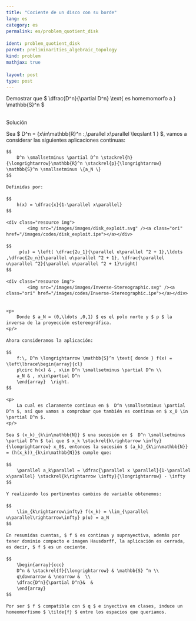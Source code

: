 ```yaml
---
title: "Cociente de un disco con su borde"
lang: es
category: es
permalink: es/problem_quotient_disk

ident: problem_quotient_disk
parent: preliminarities_algebraic_topology
kind: problem
mathjax: true

layout: post
type: post
---
```


<div>

Demostrar que $  \dfrac{D^n}{\partial D^n} \text{ es homemomorfo a }  \mathbb{S}^n $

</div><br>

<div class="bcblue boxdissap">
Solución
</div>

<div class="dissap">

Sea $ D^n = \{x\in\mathbb{R}^n :\,\parallel x\parallel \leqslant 1 \} $, vamos a considerar las siguientes aplicaciones continuas:

	$$ 
		D^n \smallsetminus \partial D^n \stackrel{h}{\longrightarrow}\mathbb{R}^n \stackrel{p}{\longrightarrow} \mathbb{S}^n \smallsetminus \{a_N \} 
	$$
	
	Definidas por:
	
	$$ 
		h(x) = \dfrac{x}{1-\parallel x\parallel}   
	$$
	
	<div class="resource img">
            <img src="/images/images/disk_exploit.svg" /><a class="ori" href="/images/codes/disk_exploit.ipe"></a></div>
	
	$$
		 p(u) = \left( \dfrac{2u_1}{\parallel u\parallel ^2 + 1},\ldots ,\dfrac{2u_n}{\parallel u\parallel ^2 + 1}, \dfrac{\parallel u\parallel ^2}{\parallel u\parallel ^2 + 1}\right)  
	$$
	
	<div class="resource img">
            <img src="/images/images/Inverse-Stereographic.svg" /><a class="ori" href="/images/codes/Inverse-Stereographic.ipe"></a></div>
			
			
	<p>
		Donde $ a_N = (0,\ldots ,0,1) $ es el polo norte y $ p $ la inversa de la proyección estereográfica.
	<p/>
	
	Ahora consideramos la aplicación:
	
	$$ 
		f:\, D^n \longrightarrow \mathbb{S}^n \text{ donde } f(x) = \left\lbrace\begin{array}{cl}
		p\circ h(x) & , x\in D^n \smallsetminus \partial D^n \\ 
		a_N & , x\in\partial D^n
		\end{array}  \right.  
	$$
	
	<p>
		La cual es claramente continua en $  D^n \smallsetminus \partial D^n $, así que vamos a comprobar que también es continua en $ x_0 \in \partial D^n $.
	<p/>
	
	Sea $ (x_k)_{k\in\mathbb{N}} $ una sucesión en $  D^n \smallsetminus \partial D^n $ tal que $ x_k \stackrel{k\rightarrow \infty}{\longrightarrow} x_0$, entonces la sucesión $ (a_k)_{k\in\mathbb{N}} = (h(x_k))_{k\in\mathbb{N}}$ cumple que:
	
	$$
		\parallel a_k\parallel = \dfrac{\parallel x \parallel}{1-\parallel x\parallel} \stackrel{k\rightarrow \infty}{\longrightarrow} - \infty 
	$$
	
	Y realizando los pertinentes cambios de variable obtenemos:
	
	$$
		\lim_{k\rightarrow\infty} f(x_k) = \lim_{\parallel u\parallel\rightarrow\infty} p(u) = a_N 
	$$
	
	En resumidas cuentas, $ f $ es continua y suprayectiva, además por tener dominio compacto e imagen Hausdorff, la aplicación es cerrada, es decir, $ f $ es un cociente.
	
	$$ 
		\begin{array}{ccc}
		D^n & \stackrel{f}{\longrightarrow} & \mathbb{S} ^n \\ 
		q\downarrow & \nearrow &  \\ 
		\dfrac{D^n}{\partial D^n}&  & 
		\end{array}  
	$$
	
	Por ser $ f $ compatible con $ q $ e inyectiva en clases, induce un homeomorfismo $ \tilde{f} $ entre los espacios que queriamos.
	
</div>





